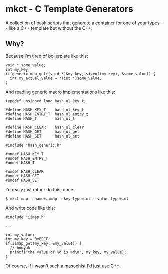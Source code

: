 
# mkct - C Template Generators

A collection of bash scripts that generate a container for one of your types --
like a C++ template but without the C++.

## Why?

Because I'm tired of boilerplate like this:

    void * some_value;
    int my_key;
    if(generic_map_get((void *)&my_key, sizeof(my_key), &some_value)) {
      int my_actual_value = *(int *)some_value;
    }

And reading generic macro implementations like this:

    typedef unsigned long hash_ul_key_t;

    #define HASH_KEY_T    hash_ul_key_t
    #define HASH_ENTRY_T  hash_ul_entry_t
    #define HASH_T        hash_ul_t

    #define HASH_CLEAR    hash_ul_clear
    #define HASH_GET      hash_ul_get
    #define HASH_SET      hash_ul_set

    #include "hash_generic.h"

    #undef HASH_KEY_T
    #undef HASH_ENTRY_T
    #undef HASH_T

    #undef HASH_CLEAR
    #undef HASH_GET
    #undef HASH_SET

I'd really just rather do this, once:

    $ mkct.map --name=iimap --key-type=int --value-type=int

And write code like this:

    #include "iimap.h"
    
    ...
    
    int my_value;
    int my_key = 0xBEEF;
    if(iimap_get(my_key, &my_value)) {
      // booyah
      printf("the value of %d is %d\n", my_key, my_value);
    }

Of course, if I wasn't such a masochist I'd just use C++.

